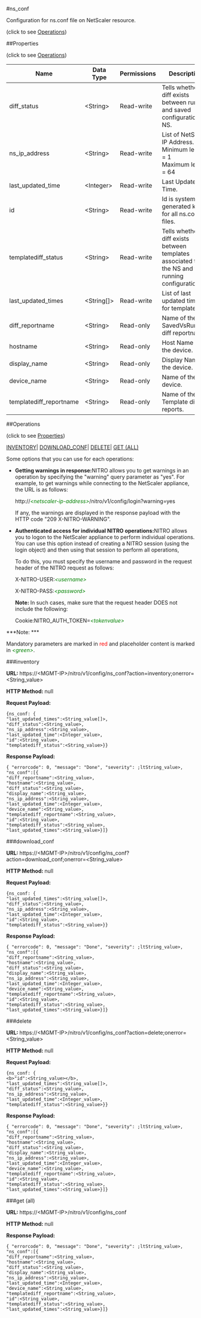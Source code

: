 #ns_conf



Configuration for ns.conf file on NetScaler resource.

<span>(click to see [Operations](#operations))</span>



##Properties 

<span>(click to see [Operations](#operations))</span>





<table><thead><tr><th>Name</th><th>Data Type</th><th>Permissions</th><th>Description</th></tr></thead><tbody><tr><td>diff_status</td><td>&lt;String></td><td>Read-write</td><td>Tells whether a diff exists between running and saved configuration on NS.</td></tr><tr><td>ns_ip_address</td><td>&lt;String></td><td>Read-write</td><td>List of NetScaler IP Address.<br>Minimum length = 1<br>Maximum length = 64</td></tr><tr><td>last_updated_time</td><td>&lt;Integer></td><td>Read-write</td><td>Last Updated Time.</td></tr><tr><td>id</td><td>&lt;String></td><td>Read-write</td><td>Id is system generated key for all ns.conf files.</td></tr><tr><td>templatediff_status</td><td>&lt;String></td><td>Read-write</td><td>Tells whether a diff exists between templates associated to the NS and the running configuration.</td></tr><tr><td>last_updated_times</td><td>&lt;String[]></td><td>Read-write</td><td>List of last updated times for templates.</td></tr><tr><td>diff_reportname</td><td>&lt;String></td><td>Read-only</td><td>Name of the SavedVsRunning diff reportname.</td></tr><tr><td>hostname</td><td>&lt;String></td><td>Read-only</td><td>Host Name of the device.</td></tr><tr><td>display_name</td><td>&lt;String></td><td>Read-only</td><td>Display Name of the device.</td></tr><tr><td>device_name</td><td>&lt;String></td><td>Read-only</td><td>Name of the device.</td></tr><tr><td>templatediff_reportname</td><td>&lt;String></td><td>Read-only</td><td>Name of the Template diff reports.</td></tr></tbody></table>

##Operations 

<span>(click to see [Properties](#properties))</span>





[INVENTORY](#inventory)| [DOWNLOAD_CONF](#download_conf)| [DELETE](#delete)| [GET (ALL)](#get-all)





Some options that you can use for each operations:

<ul><li><p><b>Getting warnings in response:</b>NITRO allows you to get warnings in an operation by specifying the "warning" query parameter as "yes". For example, to get warnings while connecting to the NetScaler appliance, the URL is as follows:</p><p>http://<span style="color:green;font-style:italic;">&lt;netscaler-ip-address&gt;</span>/nitro/v1/config/login?warning=yes</p><p>If any, the warnings are displayed in the response payload with the HTTP code "209 X-NITRO-WARNING".</p></li><li><p><b>Authenticated access for individual NITRO operations:</b>NITRO allows you to logon to the NetScaler appliance to perform individual operations. You can use this option instead of creating a NITRO session (using the login object) and then using that session to perform all operations,</p><p>To do this, you must specify the username and password in the request header of the NITRO request as follows:</p><p>X-NITRO-USER:<span style="color:green;font-style:italic;">&lt;username&gt;</span></p><p>X-NITRO-PASS:<span style="color:green;font-style:italic;">&lt;password&gt;</span></p><p><b>Note: </b>In such cases, make sure that the request header DOES not include the following:</p><p>Cookie:NITRO_AUTH_TOKEN=<span style="color:green;font-style:italic;">&lt;tokenvalue&gt;</span></p></li></ul>







***Note: *** 

Mandatory parameters are marked in <span style="color:#FF0000;">red</span> and placeholder content is marked in <span style="color:green;font-style:italic">&lt;green&gt;</span>.



###inventory







<b>URL: </b>https://&lt;MGMT-IP&gt;/nitro/v1/config/ns_conf?action=inventory;onerror=&lt;String_value&gt;

<b>HTTP Method: </b>null

<b>Request Payload: </b>
```
{ns_conf: {
"last_updated_times":<String_value[]>,
"diff_status":<String_value>,
"ns_ip_address":<String_value>,
"last_updated_time":<Integer_value>,
"id":<String_value>,
"templatediff_status":<String_value>}}
```

<b>Response Payload: </b>
```
{ "errorcode": 0, "message": "Done", "severity": ;ltString_value>, "ns_conf":[{
"diff_reportname":<String_value>,
"hostname":<String_value>,
"diff_status":<String_value>,
"display_name":<String_value>,
"ns_ip_address":<String_value>,
"last_updated_time":<Integer_value>,
"device_name":<String_value>,
"templatediff_reportname":<String_value>,
"id":<String_value>,
"templatediff_status":<String_value>,
"last_updated_times":<String_value>}]}
```







###download_conf







<b>URL: </b>https://&lt;MGMT-IP&gt;/nitro/v1/config/ns_conf?action=download_conf;onerror=&lt;String_value&gt;

<b>HTTP Method: </b>null

<b>Request Payload: </b>
```
{ns_conf: {
"last_updated_times":<String_value[]>,
"diff_status":<String_value>,
"ns_ip_address":<String_value>,
"last_updated_time":<Integer_value>,
"id":<String_value>,
"templatediff_status":<String_value>}}
```

<b>Response Payload: </b>
```
{ "errorcode": 0, "message": "Done", "severity": ;ltString_value>, "ns_conf":[{
"diff_reportname":<String_value>,
"hostname":<String_value>,
"diff_status":<String_value>,
"display_name":<String_value>,
"ns_ip_address":<String_value>,
"last_updated_time":<Integer_value>,
"device_name":<String_value>,
"templatediff_reportname":<String_value>,
"id":<String_value>,
"templatediff_status":<String_value>,
"last_updated_times":<String_value>}]}
```







###delete







<b>URL: </b>https://&lt;MGMT-IP&gt;/nitro/v1/config/ns_conf?action=delete;onerror=&lt;String_value&gt;

<b>HTTP Method: </b>null

<b>Request Payload: </b>
```
{ns_conf: {
<b>"id":<String_value></b>,
"last_updated_times":<String_value[]>,
"diff_status":<String_value>,
"ns_ip_address":<String_value>,
"last_updated_time":<Integer_value>,
"templatediff_status":<String_value>}}
```

<b>Response Payload: </b>
```
{ "errorcode": 0, "message": "Done", "severity": ;ltString_value>, "ns_conf":[{
"diff_reportname":<String_value>,
"hostname":<String_value>,
"diff_status":<String_value>,
"display_name":<String_value>,
"ns_ip_address":<String_value>,
"last_updated_time":<Integer_value>,
"device_name":<String_value>,
"templatediff_reportname":<String_value>,
"id":<String_value>,
"templatediff_status":<String_value>,
"last_updated_times":<String_value>}]}
```







###get (all)







<b>URL: </b>https://&lt;MGMT-IP&gt;/nitro/v1/config/ns_conf

<b>HTTP Method: </b>null

<b>Response Payload: </b>
```
{ "errorcode": 0, "message": "Done", "severity": ;ltString_value>, "ns_conf":[{
"diff_reportname":<String_value>,
"hostname":<String_value>,
"diff_status":<String_value>,
"display_name":<String_value>,
"ns_ip_address":<String_value>,
"last_updated_time":<Integer_value>,
"device_name":<String_value>,
"templatediff_reportname":<String_value>,
"id":<String_value>,
"templatediff_status":<String_value>,
"last_updated_times":<String_value>}]}
```







